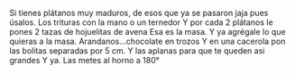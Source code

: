 Si tienes plátanos muy maduros, de esos que ya se pasaron jaja pues úsalos. Los trituras con la mano o un ternedor
Y por cada 2 plátanos le pones 2 tazas de hojuelitas de avena
Esa es la masa. Y ya agrégale lo que quieras a la masa. Arandanos...chocolate en trozos
Y en una cacerola pon las bolitas separadas por 5 cm. Y las aplanas para que te queden asi grandes
Y ya. Las metes al horno a 180°
